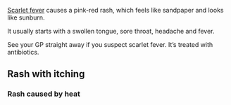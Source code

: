 [Scarlet fever](/conditions/scarlet-fever)
causes a pink-red rash, which feels like sandpaper and looks like sunburn.

It usually starts with a swollen tongue, sore throat, headache and fever.

See your GP straight away if you suspect scarlet fever. It’s treated with antibiotics.

## Rash with itching

### Rash caused by heat
